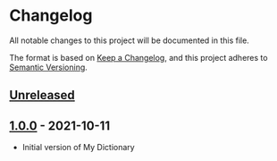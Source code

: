 # Changelog
All notable changes to this project will be documented in this file.

The format is based on [Keep a Changelog](https://keepachangelog.com/en/1.0.0/),
and this project adheres to [Semantic Versioning](https://semver.org/spec/v2.0.0.html).

## [Unreleased]

## [1.0.0] - 2021-10-11

* Initial version of My Dictionary

[Unreleased]: https://github.com/dchprojects/Dictionary_App_Swift/compare/1.0.0...HEAD
[1.0.0]: https://github.com/dchprojects/Dictionary_App_Swift/releases/tag/1.0.0
